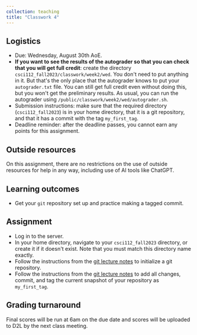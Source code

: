 ```yaml
---
collection: teaching
title: "Classwork 4"
---
```


## Logistics
* Due: Wednesday, August 30th AoE.
* **If you want to see the results of the autograder so that you can check that you will get full credit**: create the directory `csci112_fall2023/classwork/week2/wed`.
	You  don't need to put anything in it. But that's the only place that the
	autograder knows to put your `autograder.txt` file. You can still get full credit even
	without doing this, but you won't get the preliminary results. As usual,
	you can run the autograder using
	`/public/classwork/week2/wed/autograder.sh`.
* Submission instructions: make sure that the required directory
	(`csci112_fall2023`) is in your home directory, that it is a git
	repository, and that it has a commit with the tag `my_first_tag`.
* Deadline reminder: after the deadline passes, you cannot earn any points for
	this assignment.

## Outside resources

On this assignment, there are no restrictions on the use of outside resources
for help in any way, including use of AI tools like ChatGPT.

## Learning outcomes
* Get your `git` repository set up and practice making a tagged commit.

## Assignment

* Log in to the server.
* In your home directory, navigate to your `csci112_fall2023` directory, or
	create it if it doesn't exist. Note
	that you must match this directory name exactly.
* Follow the instructions from the [git lecture notes](https://lgw2.github.io/teaching/csci112-fall-2023/lectures/git/) to initialize a git
	repository.
* Follow the instructions from the [git lecture notes](https://lgw2.github.io/teaching/csci112-fall-2023/lectures/git/) to add all changes,
	commit, and tag the current snapshot of your repository as `my_first_tag`.

## Grading turnaround
Final scores will be run at 6am on the due date and scores will be
uploaded to D2L by the next class meeting.
